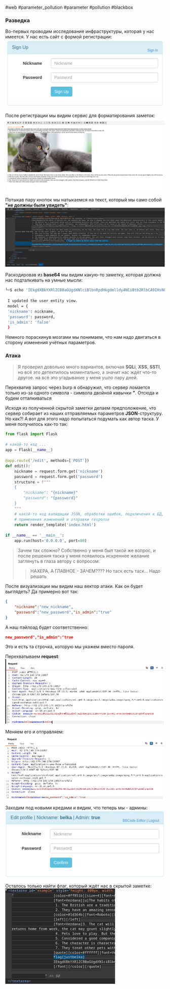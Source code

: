 #web #parameter_pollution #parameter #pollution #blackbox

### **Разведка**
Во-первых проводим исследование инфраструктуры, которая у нас имеется.
У нас есть сайт с формой регистрации:
![desc](Pasted%20image%2020241107003809.png)

После регистрации мы видим сервис для форматирования заметок:
![desc](Pasted%20image%2020241107004130.png)

Потыкав пару кнопок мы натыкаемся на текст, который мы само собой **"не должны были увидеть"**:
![desc](Pasted%20image%2020241107004321.png)

Раскодировав из **base64** мы видим какую-то заметку, которая должна нас подталкивать на умные мысли:
```bash
└─$ echo 'IEkgdXBkYXRlZCB0aGUgdXNlciBlbnRpdHkgdmlldy4NCiBtb2RlbCA9IHsNCiAnbmlja25hbWUnOiBuaWNrbmFtZSwNCiAncGFzc3dvcmQnOiBwYXNzd29yZCwNCiAnaXNfYWRtaW4nOiAnZmFsc2UnDQogfQ==' | base64 -d

 I updated the user entity view.
 model = {
 'nickname': nickname,
 'password': password,
 'is_admin': 'false'
 }
```

Немного пораскинув мозгами мы понимаем, что нам надо двигаться в сторону изменения учётных параметров.

### **Атака**
> Я проверил довольно много вариантов, включая **SQLi**, **XSS**, **SSTI**, но всё это детектилось моментально, а значит нас ждёт что-то другое. на всё это угадывание у меня ушло пару дней.

Перехватив запрос через burp я обнаружил, что сервер ломается только из-за одного символа - символа двойной кавычки **"**. Отсюда и будем отталкиваться

Исходя из полученной скрытой заметки делаем предположение, что сервер собирает из наших отправляемых параметров **JSON**-структуру. Но как?! А вот для этого надо попытаться подумать как автор таска. У меня получилось как-то так:

```python
from flask import Flask

# какой-то код ...
app = Flask(__name__)

@app.route('/edit', methods=['POST'])
def edit():
	nickname = request.form.get('nickname')
	password = request.form.get('password')
	structure = f"""
	{
		"nickname": "{nickname}"
		"password": "{password}"
	}
	"""
	# какой-то код валидации JSON, обработки ошибок, подключения к БД,
	# применения изменений и отправки response
    return render_template('index.html')

if __name__ == '__main__':
    app.run(host='0.0.0.0', port=80)
```

> Зачем так сложно? Собственно у меня был такой же вопрос, и после решения таска у меня появилось искреннее желание заглянуть в глаза автору с вопросом:
> > НАХЕРА, А ГЛАВНОЕ - ЗАЧЕМ????
> Но таск есть таск... Надо решать

После визуализации мы видим наш вектор атаки. Как он будет выглядеть? Да примерно вот так:
```json
{
	"nickname":"new_nickname",
	"password":"new_password","is_admin":"true"
}
```
А наш пэйлоад будет соответственно:
```json
new_password","is_admin":"true
```
Это и есть та строчка, которую мы укажем вместо пароля.

Перехватываем **request**:
![desc](Pasted%20image%2020241107012003.png)

Меняем его и отправляем:
![desc](Pasted%20image%2020241107012225.png)

Заходим под новыми кредами и видим, что теперь мы - админы:
![desc](Pasted%20image%2020241107012321.png)

Осталось только найти флаг, который ждёт нас в скрытой заметке:
![desc](Pasted%20image%2020241107012550.png)
